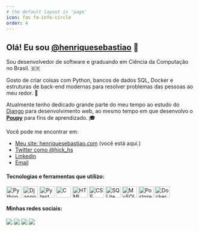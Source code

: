 ```yaml
---
# the default layout is 'page'
icon: fas fa-info-circle
order: 4
---
```


## Olá! Eu sou [@henriquesebastiao](https://twitter.com/hick_hs) 👋

Sou desenvolvedor de software e graduando em Ciência da Computação no Brasil. 🇧🇷

Gosto de criar coisas com Python, bancos de dados SQL, Docker e estruturas de back-end modernas para resolver problemas das pessoas ao meu redor. 🚀

Atualmente tenho dedicado grande parte do meu tempo ao estudo do [Django](https://www.djangoproject.com/) para desenvolvimento web, ao mesmo tempo em que desenvolvo o [**Poupy**](https://github.com/henriquesebastiao/poupy/) para fins de aprendizado. 🎓

Você pode me encontrar em:

* [Meu site: henriquesebastiao.com](https://henriquesebastiao.com) (você está aqui.)
* [Twitter como @hick_hs](https://twitter.com/hick_hs)
* [Linkedin](https://www.linkedin.com/in/henriquesebastiao/)
* [Email](mailto:contato@henriquesebastiao.com)

<!-- Ícones de Tecnologias -->
<div style="display: inline_block">
  <h4>Tecnologias e ferramentas que utilizo:</h4>
  <img align="center" alt="Python" height="30" width="40" src="https://cdn.jsdelivr.net/gh/devicons/devicon/icons/python/python-original.svg">
  <img align="center" alt="Django" height="30" width="40" src="https://www.svgrepo.com/show/353657/django-icon.svg">
  <img align="center" alt="Pytest" height="30" width="40" src="https://cdn.jsdelivr.net/gh/devicons/devicon/icons/pytest/pytest-original.svg">
  <img align="center" alt="C" height="30" width="40" src="https://cdn.jsdelivr.net/gh/devicons/devicon/icons/c/c-original.svg">
  <img align="center" alt="HTML" height="30" width="40" src="https://cdn.jsdelivr.net/gh/devicons/devicon/icons/html5/html5-original.svg">
  <img align="center" alt="CSS" height="30" width="40" src="https://cdn.jsdelivr.net/gh/devicons/devicon/icons/css3/css3-original.svg">
  <img align="center" alt="SQLite" height="30" width="40" src="https://cdn.jsdelivr.net/gh/devicons/devicon/icons/sqlite/sqlite-original.svg">
  <img align="center" alt="MySQL" height="30" width="40" src="https://cdn.jsdelivr.net/gh/devicons/devicon/icons/mysql/mysql-original.svg">
  <img align="center" alt="PostgreSQL" height="30" width="40" src="https://cdn.jsdelivr.net/gh/devicons/devicon/icons/postgresql/postgresql-plain.svg">
  <img align="center" alt="Docker" height="30" width="40" src="https://cdn.jsdelivr.net/gh/devicons/devicon/icons/docker/docker-plain.svg">
</div>

<!-- Minhas redes sociais -->
<!-- LINKEDIN -->
<div style="display: inline_block">
  <h4>Minhas redes sociais:</h4>
  <a href="https://www.linkedin.com/in/henriquesebastiao/" target="_blank"><img src="https://img.shields.io/badge/LinkedIn-0077B5?logo=linkedin&logoColor=white" target="_blank"></a>
  <!-- TWITTER -->
  <a href="https://twitter.com/hick_hs" target="_blank"><img src="https://img.shields.io/badge/Twitter-000000?logo=x&logoColor=white" target="_blank"></a>
  <!-- INSTAGRAM -->
  <a href="https://www.instagram.com/hick.hs/" target="_blank"><img src="https://img.shields.io/badge/Instagram-E4405F?logo=instagram&logoColor=white" target="_blank"></a>
  <!-- HACKER RANK -->
  <a href="https://www.hackerrank.com/profile/hick_hs" target="_blank"><img src="https://img.shields.io/badge/Hackerrank-32C766?logo=HackerRank&logoColor=white" target="_blank"></a>
</div>